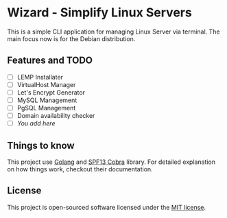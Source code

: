 # Wizard - Simplify Linux Servers

This is a simple CLI application for managing Linux Server via terminal. The main focus now is for the Debian distribution.

## Features and TODO

- [ ] LEMP Installater
- [ ] VirtualHost Manager
- [ ] Let's Encrypt Generator
- [ ] MySQL Management
- [ ] PgSQL Management
- [ ] Domain availability checker
- [ ] *You add here*

## Things to know

This project use [Golang](https://golang.org/) and [SPF13 Cobra](https://github.com/spf13/cobra) library. For detailed explanation on how things work, checkout their documentation.

## License

This project is open-sourced software licensed under the [MIT license](./LICENSE).
